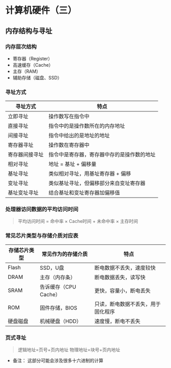 # 计算机硬件（三）
## 内存结构与寻址

### 内存层次结构
- 寄存器（Register）
- 高速缓存（Cache）
- 主存（RAM）
- 辅助存储（磁盘、SSD）

### 寻址方式

| 寻址方式 | 特点 |
| --- | --- |
| 立即寻址 | 操作数写在指令中 |
| 直接寻址 | 指令中的是操作数所在的内存地址 |
| 间接寻址 | 指令中给出的是地址的地址 |
| 寄存器寻址 | 操作数在寄存器中 |
| 寄存器间接寻址 | 指令中是寄存器，寄存器中存的是操作数的地址 |
| 相对寻址 | 地址 = 基址 + 偏移量 |
| 基址寻址 | 类似相对寻址，用基址寄存器 + 偏移 |
| 变址寻址 | 类似基址寻址，但偏移部分来自变址寄存器 |
| 基址变址寻址 | 结合基址和变址寄存器加偏移值 |

### 处理器访问数据的平均访问时间
> 平均访问时间 = 命中率 × Cache时间 + 未命中率 × 主存时间

### 常见芯片类型与存储介质对应表

| 存储芯片类型 | 常见作为的存储介质 | 特点 |
| --- | --- | --- |
| Flash | SSD，U盘 | 断电数据不丢失，速度较快 |
| DRAM | 主存（内存条） | 断电数据丢失，读写快 |
| SRAM | 告诉缓存（CPU Cache） | 更快，容量小，断电丢失 |
| ROM | 固件存储，BIOS | 只读，断电数据不丢失，用于固化程序 |
| 硬盘磁盘 | 机械硬盘（HDD） | 速度慢，断电不丢失 |


### 页式寻址
> 逻辑地址=页号+页内地址
> 物理地址=块号+页内地址


- 备注：
  这部分可能会涉及很多十六进制的计算